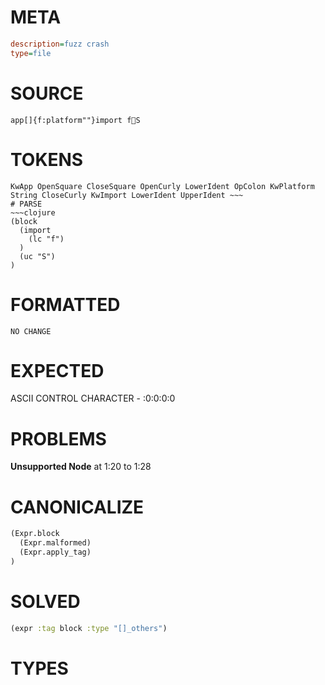 # META
~~~ini
description=fuzz crash
type=file
~~~
# SOURCE
~~~roc
app[]{f:platform""}import fS
~~~
# TOKENS
~~~text
KwApp OpenSquare CloseSquare OpenCurly LowerIdent OpColon KwPlatform String CloseCurly KwImport LowerIdent UpperIdent ~~~
# PARSE
~~~clojure
(block
  (import
    (lc "f")
  )
  (uc "S")
)
~~~
# FORMATTED
~~~roc
NO CHANGE
~~~
# EXPECTED
ASCII CONTROL CHARACTER - :0:0:0:0
# PROBLEMS
**Unsupported Node**
at 1:20 to 1:28

# CANONICALIZE
~~~clojure
(Expr.block
  (Expr.malformed)
  (Expr.apply_tag)
)
~~~
# SOLVED
~~~clojure
(expr :tag block :type "[]_others")
~~~
# TYPES
~~~roc
~~~
